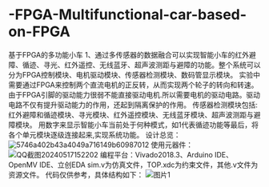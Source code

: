 # -FPGA-Multifunctional-car-based-on-FPGA
基于FPGA的多功能小车 1、通过多传感器的数据融合可以实现智能小车的红外避障、循迹、寻光、红外遥控、无线蓝牙、超声波测距与避障的功能。整个系统可以分为FPGA控制模块、电机驱动模块、传感器检测模块、数码管显示模块。 实验中需要通过FPGA来控制两个直流电机的正反转，从而实现两个轮子的转向和转速。由于FPGA引脚的驱动能力很弱不能直接驱动电机.所以需要电机的驱动电路。驱动电路不仅有提升驱动能力的作用，还起到隔离保护的作用。 传感器检测模块包括:红外避障和循迹模块、寻光模块、红外遥控模块、无线蓝牙模块、超声波测距与避障模块。 用数字来显示智能小车当前处于何种模式，如1代表循迹功能等最后，将各个单元模块逐级连接起来,实现系统功能。 
设计总览：
![5746a402b43a4049a716149b60987012](https://github.com/kianakaslanna/-FPGA-Multifunctional-car-based-on-FPGA/assets/90885688/53100097-f74e-4fd0-ad97-a7608d7df9ab)
使用元器件：
![QQ截图20240517152202](https://github.com/kianakaslanna/-FPGA-Multifunctional-car-based-on-FPGA/assets/90885688/6ca75d0d-c958-4197-9ddf-016ee2b4a806)
编程平台：Vivado2018.3、Arduino IDE、OpenMV IDE、立创EDA
sim.v为仿真文件，TOP.xdc为约束文件，其他.v文件为资源文件。
代码仅供参考，具体结构如下：
![图片1](https://github.com/kianakaslanna/-FPGA-Multifunctional-car-based-on-FPGA/assets/90885688/737e2ffa-89da-4a3d-948d-be2b39119269)
